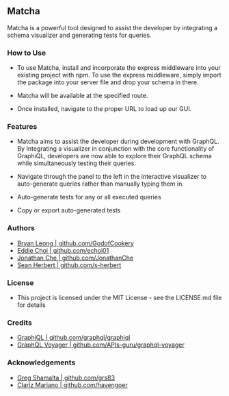 ## Matcha

Matcha is a powerful tool designed to assist the developer by integrating a schema visualizer and generating tests for queries.

### How to Use

- To use Matcha, install and incorporate the express middleware into your existing project with npm. To use the express middleware, simply import the package into your server file and drop your schema in there. 

- Matcha will be available at the specified route. 

- Once installed, navigate to the proper URL to load up our GUI. 

### Features
- Matcha aims to assist the developer during development with GraphQL. By Integrating a visualizer in conjunction with the core functionality of GraphiQL, developers are now able to explore their GraphQL schema while simultaneously testing their queries.   

- Navigate through the panel to the left in the interactive visualizer to auto-generate queries rather than manually typing them in. 

- Auto-generate tests for any or all executed queries

- Copy or export auto-generated tests 

### Authors

- [Bryan Leong | github.com/GodofCookery](https://github.com/GodofCookery)
- [Eddie Choi | github.com/echoi01](https://github.com/echoi01) 
- [Jonathan Che | github.com/JonathanChe](https://github.com/JonathanChe) 
- [Sean Herbert | github.com/s-herbert](https://github.com/s-herbert)  

### License

- This project is licensed under the MIT License - see the LICENSE.md file for details

### Credits

- [GraphiQL | github.com/graphql/graphiql](https://github.com/graphql/graphiql)
- [GraphQL Voyager | github.com/APIs-guru/graphql-voyager](https://github.com/APIs-guru/graphql-voyager)

### Acknowledgements

- [Greg Shamalta | github.com/grs83](https://github.com/grs83)
- [Clariz Mariano | github.com/havengoer](https://github.com/havengoer)